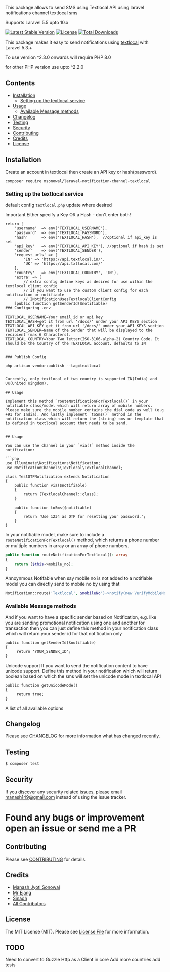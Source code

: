 This package allows to send SMS using Textlocal API using laravel notifications channel textlocal sms

Supports Laravel 5.5 upto 10.x

[![Latest Stable Version](https://poser.pugx.org/msonowal/laravel-notification-channel-textlocal/v/stable)](https://packagist.org/packages/msonowal/laravel-notification-channel-textlocal)
[![License](https://poser.pugx.org/msonowal/laravel-notification-channel-textlocal/license)](https://packagist.org/packages/msonowal/laravel-notification-channel-textlocal)
[![Total Downloads](https://poser.pugx.org/msonowal/laravel-notification-channel-textlocal/downloads)](https://packagist.org/packages/msonowal/laravel-notification-channel-textlocal)

This package makes it easy to send notifications using [textlocal](https://www.textlocal.in/) with Laravel 5.3.+


To use version ^2.3.0 onwards will require PHP 8.0

for other PHP version use upto ^2.2.0

## Contents

- [Installation](#installation)
	- [Setting up the textlocal service](#setting-up-the-textlocal-service)
- [Usage](#usage)
	- [Available Message methods](#available-message-methods)
- [Changelog](#changelog)
- [Testing](#testing)
- [Security](#security)
- [Contributing](#contributing)
- [Credits](#credits)
- [License](#license)


## Installation

Create an account in textlocal then create an API key or hash(password).

`composer require msonowal/laravel-notification-channel-textlocal`

### Setting up the textlocal service

default config `textlocal.php` update where desired

Important Either specify a Key OR a Hash - don't enter both!

```
return [
	'username'  => env('TEXTLOCAL_USERNAME'),
	'password'  => env('TEXTLOCAL_PASSWORD'),
	'hash'      => env('TEXTLOCAL_HASH'),  //optional if api_key is set
	'api_key'   => env('TEXTLOCAL_API_KEY'), //optional if hash is set
	'sender'    => env('TEXTLOCAL_SENDER'),
	'request_urls' => [
		'IN' => 'https://api.textlocal.in/',
		'UK' => 'https://api.txtlocal.com/'
	],
	'country'   => env('TEXTLOCAL_COUNTRY', 'IN'),
    'extra' => [
        // extra config define keys as desired for use within the textlocal client config
        // if you want to use the custom client config for each notification or notifiable 
        // INotificationUsesTextlocalClientConfig
    ]public function getSenderId($notifiable)
### Configuring .env
```
    TEXTLOCAL_USERNAME=Your email id or api key
    TEXTLOCAL_HASH=get it from url '/docs/' under your API KEYS section
    TEXTLOCAL_API_KEY get it from url '/docs/' under your API KEYS section
    TEXTLOCAL_SENDER=Name of the Sender that will be displayed to the recipient (max 6 Characters).
    TEXTLOCAL_COUNTRY=Your Two letter(ISO-3166-alpha-2) Country Code. It should be the Country of the TEXTLOCAL account. defaults to IN
```

### Publish Config
```
    php artisan vendor:publish --tag=textlocal
```

Currently, only textlocal of two country is supported IN(India) and UK(United Kingdom). 

## Usage

Implement this method `routeNotificationForTextlocal()` in your notifiable class/model which will return array of mobile numbers. Please make sure the mobile number contains the dial code as well (e.g +91 for India). And lastly implement `toSms()` method in the notification class which will return the (string) sms or template that is defined in textlocal account that needs to be send.


## Usage

You can use the channel in your `via()` method inside the notification:

```php
use Illuminate\Notifications\Notification;
use NotificationChannels\Textlocal\TextlocalChannel;

class TestOTPNotification extends Notification
{
    public function via($notifiable)
    {
        return [TextlocalChannel::class];
    }

    public function toSms($notifiable)
    {
        return 'Use 1234 as OTP for resetting your password.';
    }
}
```

In your notifiable model, make sure to include a `routeNotificationForTextlocal()` method, which returns a phone number or multiple numbers in array
or an array of phone numbers.

```php
public function routeNotificationForTextlocal(): array
{
    return [$this->mobile_no];
}
```

Annoynmous Notifable when say mobile no is not added to a notifiable model you can directly send to mobile no by using that

```php
Notification::route('Textlocal', $mobileNo')->notify(new VerifyMobileNotification($otp));
```

### Available Message methods

And if you want to have a specific sender based on Notification, e.g. like you are sending promotional notification using one and another for transaction then you can just define this method in your notification class which will return your sender id for that notification only
```
public function getSenderId($notifiable)
{
     return 'YOUR_SENDER_ID';
}
```


Unicode support
If you want to send the notification content to have unicode support. Define this method in your notification which will return boolean based on which the sms will set the unicode mode in textlocal API
```
public function getUnicodeMode()
{
     return true;
}
```

A list of all available options

## Changelog

Please see [CHANGELOG](CHANGELOG.md) for more information what has changed recently.

## Testing

``` bash
$ composer test
```

## Security

If you discover any security related issues, please email manash149@gmail.com instead of using the issue tracker.

# Found any bugs or improvement open an issue or send me a PR

## Contributing

Please see [CONTRIBUTING](CONTRIBUTING.md) for details.

## Credits

- [Manash Jyoti Sonowal](https://github.com/msonowal)
- [Mr Ejang](https://github.com/tomonsoejang)
- [Sinadh](https://github.com/tsainadh)
- [All Contributors](../../contributors)

## License

The MIT License (MIT). Please see [License File](LICENSE.md) for more information.

## TODO
Need to convert to Guzzle Http as a Client in core
Add more countries
add tests
